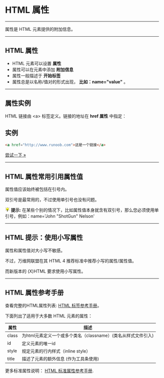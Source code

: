 # HTML 属性

--------

属性是 HTML 元素提供的附加信息。

--------

## HTML 属性

 * HTML 元素可以设置 **属性**
 * 属性可以在元素中添加 **附加信息**
 * 属性一般描述于 **开始标签**
 * 属性总是以名称/值对的形式出现， **比如：name="value"** 。

--------

## 属性实例

HTML 链接由 &lt;a&gt; 标签定义。链接的地址在  **href 属性** 中指定：

## 实例

```HTML
<a href="http://www.runoob.com">这是一个链接</a>
```

[尝试一下 »](http://www.runoob.com/try/try.php?filename=tryhtml_basic_link)

--------

## HTML 属性常用引用属性值

属性值应该始终被包括在引号内。

双引号是最常用的，不过使用单引号也没有问题。

![Remark](images/lamp.gif) **提示:**  在某些个别的情况下，比如属性值本身就含有双引号，那么您必须使用单引号，例如：name='John "ShotGun" Nelson'

--------

## HTML 提示：使用小写属性

属性和属性值对大小写不敏感。

不过，万维网联盟在其 HTML 4 推荐标准中推荐小写的属性/属性值。

而新版本的 (X)HTML 要求使用小写属性。

--------

## HTML 属性参考手册

查看完整的HTML属性列表: [HTML 标签参考手册](http://www.runoob.com/tags/html-reference.html)。

下面列出了适用于大多数 HTML 元素的属性：

| 属性 | 描述 |
| ---- | ---- |
| class | 为html元素定义一个或多个类名（classname）(类名从样式文件引入) |
| id | 定义元素的唯一id |
| style | 规定元素的行内样式（inline style） |
| title | 描述了元素的额外信息 (作为工具条使用) |

更多标准属性说明： [HTML 标准属性参考手册](http://www.runoob.com/tags/ref-standardattributes.html).
